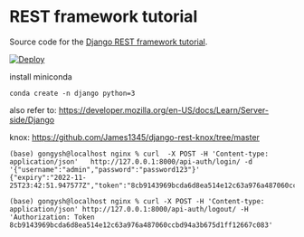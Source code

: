 # REST framework tutorial

Source code for the [Django REST framework tutorial][tut].

[tut]: http://www.django-rest-framework.org/tutorial/1-serialization

[![Deploy](https://www.herokucdn.com/deploy/button.svg)](https://heroku.com/deploy)


[miniconda]: https://docs.conda.io/projects/conda/en/latest/user-guide/install/macos.html
install miniconda

```
conda create -n django python=3

```

also refer to:
https://developer.mozilla.org/en-US/docs/Learn/Server-side/Django

knox: https://github.com/James1345/django-rest-knox/tree/master
```
(base) gongysh@localhost nginx % curl  -X POST -H 'Content-type: application/json'   http://127.0.0.1:8000/api-auth/login/ -d '{"username":"admin","password":"password123"}'
{"expiry":"2022-11-25T23:42:51.947577Z","token":"8cb9143969bcda6d8ea514e12c63a976a487060ccbd94a3b675d1ff12667c083"}%

(base) gongysh@localhost nginx % curl -X POST -H 'Content-type: application/json' http://127.0.0.1:8000/api-auth/logout/ -H 'Authorization: Token 8cb9143969bcda6d8ea514e12c63a976a487060ccbd94a3b675d1ff12667c083'

```